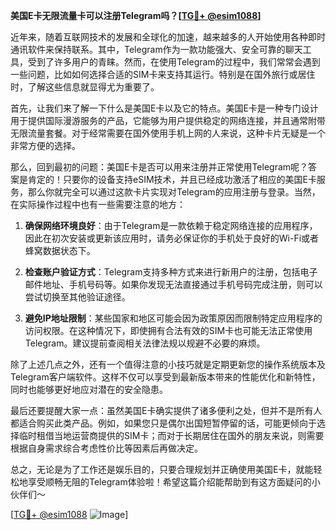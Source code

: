 **美国E卡无限流量卡可以注册Telegram吗？[[TG💪+ @esim1088](https://t.me/s/esim1088)]**

近年来，随着互联网技术的发展和全球化的加速，越来越多的人开始使用各种即时通讯软件来保持联系。其中，Telegram作为一款功能强大、安全可靠的聊天工具，受到了许多用户的青睐。然而，在使用Telegram的过程中，我们常常会遇到一些问题，比如如何选择合适的SIM卡来支持其运行。特别是在国外旅行或居住时，了解这些信息就显得尤为重要了。

首先，让我们来了解一下什么是美国E卡以及它的特点。美国E卡是一种专门设计用于提供国际漫游服务的产品，它能够为用户提供稳定的网络连接，并且通常附带无限流量套餐。对于经常需要在国外使用手机上网的人来说，这种卡片无疑是一个非常方便的选择。

那么，回到最初的问题：美国E卡是否可以用来注册并正常使用Telegram呢？答案是肯定的！只要你的设备支持eSIM技术，并且已经成功激活了相应的美国E卡服务，那么你就完全可以通过这款卡片实现对Telegram的应用注册与登录。当然，在实际操作过程中也有一些需要注意的地方：

1. **确保网络环境良好**：由于Telegram是一款依赖于稳定网络连接的应用程序，因此在初次安装或更新该应用时，请务必保证你的手机处于良好的Wi-Fi或者蜂窝数据状态下。
   
2. **检查账户验证方式**：Telegram支持多种方式来进行新用户的注册，包括电子邮件地址、手机号码等。如果你发现无法直接通过手机号码完成注册，则可以尝试切换至其他验证途径。

3. **避免IP地址限制**：某些国家和地区可能会因为政策原因而限制特定应用程序的访问权限。在这种情况下，即使拥有合法有效的SIM卡也可能无法正常使用Telegram。建议提前查阅相关法律法规以规避不必要的麻烦。

除了上述几点之外，还有一个值得注意的小技巧就是定期更新您的操作系统版本及Telegram客户端软件。这样不仅可以享受到最新版本带来的性能优化和新特性，同时也能够更好地应对潜在的安全隐患。

最后还要提醒大家一点：虽然美国E卡确实提供了诸多便利之处，但并不是所有人都适合购买此类产品。例如，如果您只是偶尔出国短暂停留的话，可能更倾向于选择临时租借当地运营商提供的SIM卡；而对于长期居住在国外的朋友来说，则需要根据自身需求综合考虑性价比等因素后再做决定。

总之，无论是为了工作还是娱乐目的，只要合理规划并正确使用美国E卡，就能轻松地享受顺畅无阻的Telegram体验啦！希望这篇介绍能帮助到有这方面疑问的小伙伴们～

[[TG💪+ @esim1088](https://t.me/s/esim1088) ![Image](https://i.postimg.cc/4NQfJmqS/Snipaste-2025-05-13-00-14-12.png)]